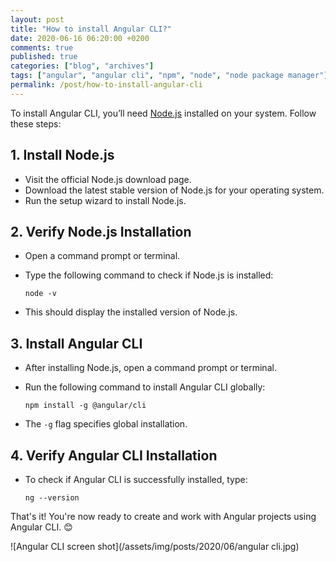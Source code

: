 ```yaml
---
layout: post
title: "How to install Angular CLI?"
date: 2020-06-16 06:20:00 +0200
comments: true
published: true
categories: ["blog", "archives"]
tags: ["angular", "angular cli", "npm", "node", "node package manager"]
permalink: /post/how-to-install-angular-cli
---
```


To install Angular CLI, you’ll need [Node.js](https://nodejs.org/en/download/) installed on your system. Follow these steps:

## 1. Install Node.js
- Visit the official Node.js download page.
- Download the latest stable version of Node.js for your operating system.
- Run the setup wizard to install Node.js.

## 2. Verify Node.js Installation
- Open a command prompt or terminal.
- Type the following command to check if Node.js is installed:

    `node -v`

- This should display the installed version of Node.js.

## 3. Install Angular CLI
- After installing Node.js, open a command prompt or terminal.
- Run the following command to install Angular CLI globally:

    `npm install -g @angular/cli`

- The `-g` flag specifies global installation.

## 4. Verify Angular CLI Installation
- To check if Angular CLI is successfully installed, type:

    `ng --version`

That's it! You're now ready to create and work with Angular projects using Angular CLI. 😊

![Angular CLI screen shot](/assets/img/posts/2020/06/angular cli.jpg)